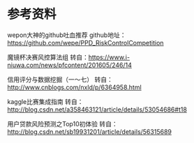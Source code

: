 # 参考资料

wepon大神的github吐血推荐
github地址：https://github.com/wepe/PPD_RiskControlCompetition

魔镜杯决赛风控算法组 
转自：https://www.i-niuwa.com/news/pfcontent/201605/246/14

信用评分与数据挖掘（一～七） 
转自：http://www.cnblogs.com/nxld/p/6364958.html

kaggle比赛集成指南 
转自：http://blog.csdn.net/a358463121/article/details/53054686#t18

用户贷款风险预测之Top10初体验 
转自：http://blog.csdn.net/sb19931201/article/details/56315689

